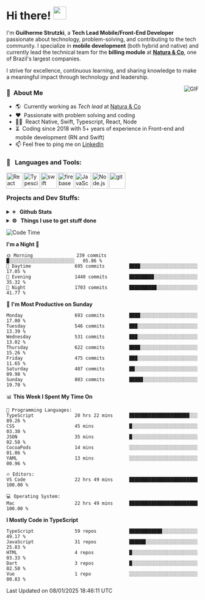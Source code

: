 # Hi there! <img src="https://github.com/TheDudeThatCode/TheDudeThatCode/blob/master/Assets/Hi.gif" width="34px" height="34px">

I'm **Guilherme Strutzki**, a **Tech Lead Mobile/Front-End Developer** passionate about technology, problem-solving, and contributing to the tech community. I specialize in **mobile development** (both hybrid and native) and currently lead the technical team for the **billing module** at **[Natura & Co](https://www.naturaeco.com/pt-br/)**, one of Brazil's largest companies. 

I strive for excellence, continuous learning, and sharing knowledge to make a meaningful impact through technology and leadership.

<img align="right" alt="GIF" src="https://spotify-github-profile.vercel.app/api/view?uid=22gkdonhf4okms5x5dsdjx7sy&cover_image=true&theme=default&bar_color=09ff00&bar_color_cover=false"/>

### :space_invader: &nbsp;About Me
- :earth_americas:&nbsp; Currently working as _Tech lead_ at [Natura & Co](https://www.naturaeco.com/pt-br/)
- :heart: &nbsp;Passionate with problem solving and coding
- :technologist: &nbsp;React Native, Swift, Typescript, React, Node
- :hourglass_flowing_sand: &nbsp;Coding since 2018 with 5+ years of experience in Front-end and mobile development (RN and Swift)
- 📫  Feel free to ping me on [LinkedIn](https://www.linkedin.com/in/guilherme-strutzki/?locale=en_US)

### 🔨 &nbsp; Languages and Tools:
<a href="https://reactjs.org/" target="_blank"> <img align="left" alt="React" height ="42px" src="https://raw.githubusercontent.com/rahul-jha98/github_readme_icons/main/language_and_tools/square/react/react.svg"></a>
<a href="https://www.typescriptlang.org/" target="_blank"><img align="left" alt="Typescirpt" height ="42px" src="https://raw.githubusercontent.com/rahul-jha98/github_readme_icons/main/language_and_tools/square/typescript/typescript.svg"></a>
<a href="https://developer.apple.com/swift/" target="_blank"> <img align="left" src="https://raw.githubusercontent.com/rahul-jha98/github_readme_icons/main/language_and_tools/square/swift/swift.svg" alt="swift" height="42px"/> </a> 
<a href="https://firebase.google.com/" target="_blank"> <img align="left" src="https://raw.githubusercontent.com/rahul-jha98/github_readme_icons/main/language_and_tools/square/firebase/firebase.svg" alt="firebase" height ="42px"/> </a>
<a href="https://developer.mozilla.org/en-US/docs/Web/JavaScript" target="_blank"> <img align="left" alt="JavaScript" height ="42px"  src="https://raw.githubusercontent.com/rahul-jha98/github_readme_icons/main/language_and_tools/square/javascript/javascript.svg"> </a>
<a href="https://nodejs.org" target="_blank"><img align="left" alt="Node.js" height ="42px" src="https://raw.githubusercontent.com/rahul-jha98/github_readme_icons/main/language_and_tools/square/node/node.svg"></a>
<a href="https://git-scm.com/" target="_blank"> <img src="https://raw.githubusercontent.com/rahul-jha98/github_readme_icons/main/language_and_tools/square/git-scm/git-scm.svg" align="left" alt="git" height='42px'/> </a> </br></br>


### Projects and Dev Stuffs:

<details>	
  <summary><b>⭐ &nbsp; Github Stats</b></summary>
  <br />
  <img src="https://github-readme-stats.vercel.app/api?username=guistrutzki&show_icons=true&theme=tokyonight"/>
</details>
 
<details>	
  <br />
  <summary><b>⚙️ &nbsp; Things I use to get stuff done</b></summary>
  	<ul>
  	    <li><b>OS:</b> macOS Big Sur 11.2</li>
	    <li><b>Laptop: </b> MacBook Pro (i7, Mid 2014)</li>
  	    <li><b>Browser: </b> Chrome</li>
	    <li><b>Terminal: </b> ZSH: Oh My Zsh</li>
	    <li><b>Code Editor:</b> VScode, XCode and Android Studio</li>
	    <li><b>To Stay Updated:</b> Twitter, Youtube and Instagram.</li>
	</ul>	
</details>

<!--START_SECTION:waka-->
![Code Time](http://img.shields.io/badge/Code%20Time-1%2C650%20hrs%2010%20mins-blue)

**I'm a Night 🦉** 

```text
🌞 Morning                239 commits         █░░░░░░░░░░░░░░░░░░░░░░░░   05.86 % 
🌆 Daytime                695 commits         ████░░░░░░░░░░░░░░░░░░░░░   17.05 % 
🌃 Evening                1440 commits        █████████░░░░░░░░░░░░░░░░   35.32 % 
🌙 Night                  1703 commits        ██████████░░░░░░░░░░░░░░░   41.77 % 
```
📅 **I'm Most Productive on Sunday** 

```text
Monday                   693 commits         ████░░░░░░░░░░░░░░░░░░░░░   17.00 % 
Tuesday                  546 commits         ███░░░░░░░░░░░░░░░░░░░░░░   13.39 % 
Wednesday                531 commits         ███░░░░░░░░░░░░░░░░░░░░░░   13.02 % 
Thursday                 622 commits         ████░░░░░░░░░░░░░░░░░░░░░   15.26 % 
Friday                   475 commits         ███░░░░░░░░░░░░░░░░░░░░░░   11.65 % 
Saturday                 407 commits         ██░░░░░░░░░░░░░░░░░░░░░░░   09.98 % 
Sunday                   803 commits         █████░░░░░░░░░░░░░░░░░░░░   19.70 % 
```


📊 **This Week I Spent My Time On** 

```text
💬 Programming Languages: 
TypeScript               20 hrs 22 mins      ██████████████████████░░░   89.26 % 
CSS                      45 mins             █░░░░░░░░░░░░░░░░░░░░░░░░   03.30 % 
JSON                     35 mins             █░░░░░░░░░░░░░░░░░░░░░░░░   02.58 % 
CocoaPods                14 mins             ░░░░░░░░░░░░░░░░░░░░░░░░░   01.06 % 
YAML                     13 mins             ░░░░░░░░░░░░░░░░░░░░░░░░░   00.96 % 

🔥 Editors: 
VS Code                  22 hrs 49 mins      █████████████████████████   100.00 % 

💻 Operating System: 
Mac                      22 hrs 49 mins      █████████████████████████   100.00 % 
```

**I Mostly Code in TypeScript** 

```text
TypeScript               59 repos            ████████████░░░░░░░░░░░░░   49.17 % 
JavaScript               31 repos            ██████░░░░░░░░░░░░░░░░░░░   25.83 % 
HTML                     4 repos             █░░░░░░░░░░░░░░░░░░░░░░░░   03.33 % 
Dart                     3 repos             █░░░░░░░░░░░░░░░░░░░░░░░░   02.50 % 
Vue                      1 repo              ░░░░░░░░░░░░░░░░░░░░░░░░░   00.83 % 
```




 Last Updated on 08/01/2025 18:46:11 UTC
<!--END_SECTION:waka-->
